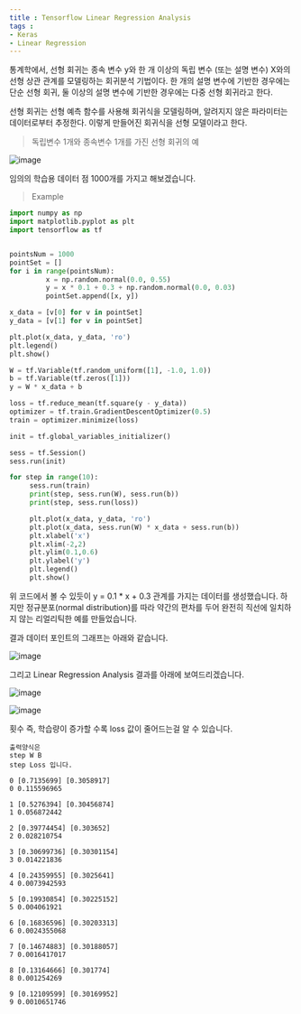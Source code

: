```yaml
---
title : Tensorflow Linear Regression Analysis
tags :
- Keras
- Linear Regression
---
```


통계학에서, 선형 회귀는 종속 변수 y와 한 개 이상의 독립 변수 (또는 설명 변수) X와의 선형 상관 관계를 모델링하는 회귀분석 기법이다. 한 개의 설명 변수에 기반한 경우에는 단순 선형 회귀, 둘 이상의 설명 변수에 기반한 경우에는 다중 선형 회귀라고 한다.

선형 회귀는 선형 예측 함수를 사용해 회귀식을 모델링하며, 알려지지 않은 파라미터는 데이터로부터 추정한다. 이렇게 만들어진 회귀식을 선형 모델이라고 한다.

> 독립변수 1개와 종속변수 1개를 가진 선형 회귀의 예

![image](https://user-images.githubusercontent.com/44635266/69471140-6a450e00-0ddf-11ea-9992-f3391772b330.png)

임의의 학습용 데이터 점 1000개를 가지고 해보겠습니다.

> Example

```python
import numpy as np
import matplotlib.pyplot as plt
import tensorflow as tf


pointsNum = 1000
pointSet = []
for i in range(pointsNum):
         x = np.random.normal(0.0, 0.55)
         y = x * 0.1 + 0.3 + np.random.normal(0.0, 0.03)
         pointSet.append([x, y])

x_data = [v[0] for v in pointSet]
y_data = [v[1] for v in pointSet]

plt.plot(x_data, y_data, 'ro')
plt.legend()
plt.show()

W = tf.Variable(tf.random_uniform([1], -1.0, 1.0))
b = tf.Variable(tf.zeros([1]))
y = W * x_data + b

loss = tf.reduce_mean(tf.square(y - y_data))
optimizer = tf.train.GradientDescentOptimizer(0.5)
train = optimizer.minimize(loss)

init = tf.global_variables_initializer()

sess = tf.Session()
sess.run(init)

for step in range(10):
     sess.run(train)
     print(step, sess.run(W), sess.run(b))
     print(step, sess.run(loss))

     plt.plot(x_data, y_data, 'ro')
     plt.plot(x_data, sess.run(W) * x_data + sess.run(b))
     plt.xlabel('x')
     plt.xlim(-2,2)
     plt.ylim(0.1,0.6)
     plt.ylabel('y')
     plt.legend()
     plt.show()
```

위 코드에서 볼 수 있듯이 y = 0.1 * x + 0.3 관계를 가지는 데이터를 생성했습니다. 하지만 정규분포(normal distribution)를 따라 약간의 편차를 두어 완전히 직선에 일치하지 않는 리얼리틱한 예를 만들었습니다.

결과 데이터 포인트의 그래프는 아래와 같습니다.

![image](https://user-images.githubusercontent.com/44635266/69471335-6d40fe00-0de1-11ea-8c69-ddc8d43ef6a2.png)

그리고 Linear Regression Analysis 결과를 아래에 보여드리겠습니다.

![image](https://user-images.githubusercontent.com/44635266/69471419-17208a80-0de2-11ea-95c1-031453c918fb.png)

![image](https://user-images.githubusercontent.com/44635266/69471423-28699700-0de2-11ea-9546-c76d980a1845.png)

횟수 즉, 학습량이 증가할 수록 loss 값이 줄어드는걸 알 수 있습니다.

```
출력양식은
step W B
step Loss 입니다.

0 [0.7135699] [0.3058917]
0 0.115596965

1 [0.5276394] [0.30456874]
1 0.056872442

2 [0.39774454] [0.303652]
2 0.028210754

3 [0.30699736] [0.30301154]
3 0.014221836

4 [0.24359955] [0.3025641]
4 0.0073942593

5 [0.19930854] [0.30225152]
5 0.004061921

6 [0.16836596] [0.30203313]
6 0.0024355068

7 [0.14674883] [0.30188057]
7 0.0016417017

8 [0.13164666] [0.301774]
8 0.001254269

9 [0.12109599] [0.30169952]
9 0.0010651746
```